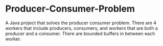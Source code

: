 # Producer-Consumer-Problem
A Java project that solves the producer consumer problem. There are 4 workers that include producers, consumers, and workers that are both a producer and a consumer. There are bounded buffers in between each worker.
